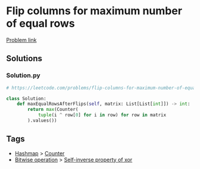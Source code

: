 # Flip columns for maximum number of equal rows

[Problem link](https://leetcode.com/problems/flip-columns-for-maximum-number-of-equal-rows/)

## Solutions


### Solution.py
```py
# https://leetcode.com/problems/flip-columns-for-maximum-number-of-equal-rows/

class Solution:
    def maxEqualRowsAfterFlips(self, matrix: List[List[int]]) -> int:
        return max(Counter(
            tuple(i ^ row[0] for i in row) for row in matrix
        ).values())
```
## Tags

* [Hashmap](/Collections/hashmap.md#hashmap) > [Counter](/Collections/hashmap.md#counter)
* [Bitwise operation](/Collections/bitwise-operation.md#bitwise-operation) > [Self-inverse property of xor](/Collections/bitwise-operation.md#self-inverse-property-of-xor)
